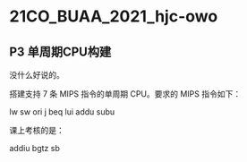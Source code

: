 # 21CO_BUAA_2021_hjc-owo

## P3 单周期CPU构建

没什么好说的。

搭建支持 7 条 MIPS 指令的单周期 CPU。要求的 MIPS 指令如下：

lw sw ori j beq lui addu subu



课上考核的是：

addiu bgtz sb
